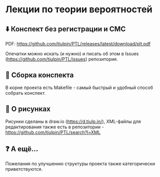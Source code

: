 # Лекции по теории вероятностей
## :arrow_down: Конспект без регистрации и СМС

PDF: https://github.com/tiulpin/PTL/releases/latest/download/plt.pdf

Опечатки можно искать (и нужно) и писать об этом в Issues (https://github.com/tiulpin/PTL/issues) репозитория. 

## :orange_book: Сборка конспекта
В корне проекта есть Makefile - самый быстрый и удобный способ собрать конспект. 

## :rainbow: О рисунках
Рисунки сделаны в draw.io (https://d.tiulp.in/), XML-файлы для редактирования также есть в репозитории - https://github.com/tiulpin/PTL/search?l=XML

## :question: А ещё...
Пожелания по улучшению структуры проекта также категорически приветствуются.
